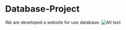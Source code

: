 # Database-Project
We are developed a website for use database.
![Alt text](relative/path/to/[img.jpg](https://user-images.githubusercontent.com/69711134/208479068-2a5e3967-f5ef-4454-a2ee-97d89e8da246.png)?raw=true "Title")
